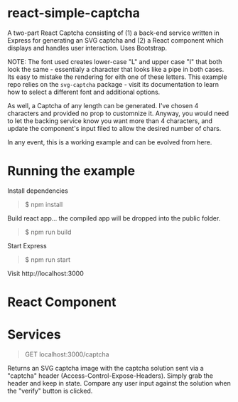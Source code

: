 # react-simple-captcha

A two-part React Captcha consisting of (1) a back-end service written in Express for generating an SVG captcha and (2) a React component which displays and handles user interaction. Uses Bootstrap.

NOTE: The font used creates lower-case "L" and upper case "I" that both look the same - essentialy a character that looks like a pipe in both cases. Its easy to mistake the rendering for eith one of these letters. This example repo relies on the `svg-captcha` package - visit its documentation to learn how to select a different font and additional options.

As well, a Captcha of any length can be generated. I've chosen 4 characters and provided no prop to customnize it. Anyway, you would need to let the backing service know you want more than 4 characters, and update the component's input filed to allow the desired number of chars.

In any event, this is a working example and can be evolved from here.

# Running the example

Install dependencies

> $ npm install

Build react app... the compiled app will be dropped into the public folder.

> $ npm run build

Start Express

> $ npm run start

Visit http://localhost:3000

# React Component

# Services

> GET localhost:3000/captcha

Returns an SVG captcha image with the captcha solution sent via a "captcha" header (Access-Control-Expose-Headers). Simply grab the header and keep in state. Compare any user input against the solution when the "verify" button is clicked.
